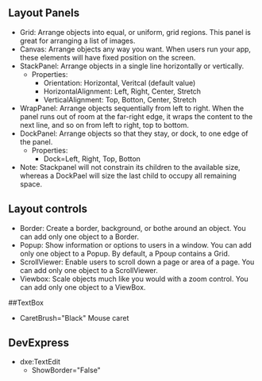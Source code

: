 ## Layout Panels
- Grid: Arrange objects into equal, or uniform, grid regions. This panel is great for arranging a list of images.
- Canvas: Arrange objects any way you want. When users run your app, these elements will have fixed position on the screen.
- StackPanel: Arrange objects in a single line horizontally or vertically.
  - Properties:
    - Orientation: Horizontal, Veritcal (default value)
    - HorizontalAlignment: Left, Right, Center, Stretch
    - VerticalAlignment: Top, Botton, Center, Stretch
- WrapPanel: Arrange objects sequentially from left to right. When the panel runs out of room at the far-right edge, it wraps the content to the next line, and so on from left to right, top to bottom.
- DockPanel: Arrange objects so that they stay, or dock, to one edge of the panel.
  - Properties:
    - Dock=Left, Right, Top, Botton
- Note: Stackpanel will not constrain its children to the available size, whereas a DockPael will size the last child to occupy all remaining space.
  
## Layout controls
- Border: Create a border, background, or bothe around an object. You can add only one object to a Border.
- Popup: Show information or options to users in a window. You can add only one object to a Popup. By default, a Ppoup contains a Grid.
- ScrollViewer: Enable users to scroll down a page or area of a page. You can add only one object to a ScrollViewer.
- Viewbox: Scale objects much like you would with a zoom control.  You can add only one object to a ViewBox.


##TextBox
- CaretBrush="Black" Mouse caret


## DevExpress
- dxe:TextEdit
  - ShowBorder="False"
